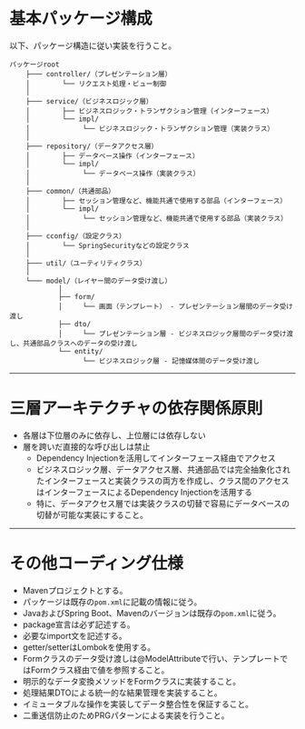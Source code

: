# 基本パッケージ構成
以下、パッケージ構造に従い実装を行うこと。
```
パッケージroot
    ├─── controller/（プレゼンテーション層）
    │        └── リクエスト処理・ビュー制御
    │
    ├─── service/（ビジネスロジック層）
    │        ├── ビジネスロジック・トランザクション管理（インターフェース）
    │        └── impl/
    │             └── ビジネスロジック・トランザクション管理（実装クラス）
    │
    ├─── repository/（データアクセス層）
    │        ├── データベース操作（インターフェース）
    │        └── impl/
    │             └── データベース操作（実装クラス）
    │
    ├─── common/（共通部品）
    │        ├── セッション管理など、機能共通で使用する部品（インターフェース）
    │        └── impl/
    │             └── セッション管理など、機能共通で使用する部品（実装クラス）
    │
    ├─── cconfig/（設定クラス）
    │        └── SpringSecurityなどの設定クラス
    │
    ├─── util/（ユーティリティクラス）
    │
    └─── model/（レイヤー間のデータ受け渡し）
            │ 
            ├── form/
            │     └── 画面（テンプレート） - プレゼンテーション層間のデータ受け渡し
            ├── dto/
            │     └── プレゼンテーション層 - ビジネスロジック層間のデータ受け渡し、共通部品クラスへのデータの受け渡し
            └── entity/
                  └── ビジネスロジック層 - 記憶媒体間のデータ受け渡し
```

---

# 三層アーキテクチャの依存関係原則

- 各層は下位層のみに依存し、上位層には依存しない
- 層を跨いだ直接的な呼び出しは禁止
  - Dependency Injectionを活用してインターフェース経由でアクセス
  - ビジネスロジック層、データアクセス層、共通部品では完全抽象化されたインターフェースと実装クラスの両方を作成し、クラス間のアクセスはインターフェースによるDependency Injectionを活用する
  - 特に、データアクセス層では実装クラスの切替で容易にデータベースの切替が可能な実装にすること。

---

# その他コーディング仕様
- Mavenプロジェクトとする。
- パッケージは既存の`pom.xml`に記載の情報に従う。
- JavaおよびSpring Boot、Mavenのバージョンは既存の`pom.xml`に従う。
- package宣言は必ず記述する。
- 必要なimport文を記述する。
- getter/setterはLombokを使用する。
- Formクラスのデータ受け渡しは@ModelAttributeで行い、テンプレートではFormクラス経由で値を参照すること。
- 明示的なデータ変換メソッドをFormクラスに実装すること。
- 処理結果DTOによる統一的な結果管理を実装すること。
- イミュータブルな操作を実装してデータ整合性を保証すること。
- 二重送信防止のためPRGパターンによる実装を行うこと。

